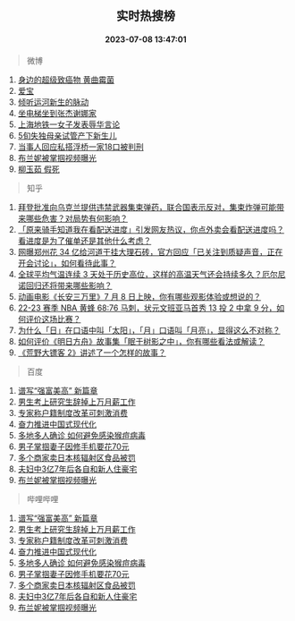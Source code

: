 <div align="center"><h2>实时热搜榜</h2><h4>2023-07-08 13:47:01</h4></div>

> 微博  

1. [身边的超级致癌物 黄曲霉菌](https://s.weibo.com/weibo?q=%E8%BA%AB%E8%BE%B9%E7%9A%84%E8%B6%85%E7%BA%A7%E8%87%B4%E7%99%8C%E7%89%A9%20%E9%BB%84%E6%9B%B2%E9%9C%89%E8%8F%8C&t=31&band_rank=1&Refer=top)<br />
2. [爱宝](https://s.weibo.com/weibo?q=%E7%88%B1%E5%AE%9D&t=31&band_rank=2&Refer=top)<br />
3. [倾听运河新生的脉动](https://s.weibo.com/weibo?q=%23%E5%80%BE%E5%90%AC%E8%BF%90%E6%B2%B3%E6%96%B0%E7%94%9F%E7%9A%84%E8%84%89%E5%8A%A8%23&t=31&band_rank=3&Refer=top)<br />
4. [坐电梯坐到张杰谢娜家](https://s.weibo.com/weibo?q=%23%E5%9D%90%E7%94%B5%E6%A2%AF%E5%9D%90%E5%88%B0%E5%BC%A0%E6%9D%B0%E8%B0%A2%E5%A8%9C%E5%AE%B6%23&t=31&band_rank=4&Refer=top)<br />
5. [上海地铁一女子发表辱华言论](https://s.weibo.com/weibo?q=%23%E4%B8%8A%E6%B5%B7%E5%9C%B0%E9%93%81%E4%B8%80%E5%A5%B3%E5%AD%90%E5%8F%91%E8%A1%A8%E8%BE%B1%E5%8D%8E%E8%A8%80%E8%AE%BA%23&t=31&band_rank=5&Refer=top)<br />
6. [5旬失独母亲试管产下新生儿](https://s.weibo.com/weibo?q=%235%E6%97%AC%E5%A4%B1%E7%8B%AC%E6%AF%8D%E4%BA%B2%E8%AF%95%E7%AE%A1%E4%BA%A7%E4%B8%8B%E6%96%B0%E7%94%9F%E5%84%BF%23&t=31&band_rank=6&Refer=top)<br />
7. [当事人回应私搭浮桥一家18口被判刑](https://s.weibo.com/weibo?q=%23%E5%BD%93%E4%BA%8B%E4%BA%BA%E5%9B%9E%E5%BA%94%E7%A7%81%E6%90%AD%E6%B5%AE%E6%A1%A5%E4%B8%80%E5%AE%B618%E5%8F%A3%E8%A2%AB%E5%88%A4%E5%88%91%23&t=31&band_rank=7&Refer=top)<br />
8. [布兰妮被掌掴视频曝光](https://s.weibo.com/weibo?q=%23%E5%B8%83%E5%85%B0%E5%A6%AE%E8%A2%AB%E6%8E%8C%E6%8E%B4%E8%A7%86%E9%A2%91%E6%9B%9D%E5%85%89%23&t=31&band_rank=8&Refer=top)<br />
9. [柳玉茹 假死](https://s.weibo.com/weibo?q=%E6%9F%B3%E7%8E%89%E8%8C%B9%20%E5%81%87%E6%AD%BB&t=31&band_rank=9&Refer=top)<br />

> 知乎  

1. [拜登批准向乌克兰提供违禁武器集束弹药，联合国表示反对，集束炸弹可能带来哪些危害？对局势有何影响？](https://www.zhihu.com/question/610954206)<br />
2. [「原来骑手知道我在看配送进度」引发网友热议，你点外卖会看配送进度吗？看进度是为了催单还是其他什么考虑？](https://www.zhihu.com/question/610819713)<br />
3. [网曝郑州花 34 亿给河道干挂大理石砖，官方回应「已关注到质疑声音，正在开会讨论」，如何看待此事？](https://www.zhihu.com/question/610860810)<br />
4. [全球平均气温连续 3 天处于历史高位，这样的高温天气还会持续多久？厄尔尼诺回归还将带来哪些影响？](https://www.zhihu.com/question/610680044)<br />
5. [动画电影《长安三万里》7 月 8 日上映，你有哪些观影体验或想说的？](https://www.zhihu.com/question/610737000)<br />
6. [22-23 赛季 NBA 黄蜂 68:76 马刺，状元文班亚马首秀 13 投 2 中拿 9 分，如何评价这场比赛？](https://www.zhihu.com/question/611004001)<br />
7. [为什么「日」在口语中叫「太阳」，「月」口语叫「月亮」，显得这么不对称？](https://www.zhihu.com/question/610591222)<br />
8. [如何评价《明日方舟》故事集「眠于树影之中」，你有哪些看法或解读？](https://www.zhihu.com/question/610266696)<br />
9. [《荒野大镖客 2》讲述了一个怎样的故事？](https://www.zhihu.com/question/303212755)<br />

> 百度  

1. [谱写“强富美高” 新篇章](https://www.baidu.com/s?wd=%E8%B0%B1%E5%86%99%E2%80%9C%E5%BC%BA%E5%AF%8C%E7%BE%8E%E9%AB%98%E2%80%9D+%E6%96%B0%E7%AF%87%E7%AB%A0&sa=fyb_news&rsv_dl=fyb_news)<br />
2. [男生考上研究生辞掉上万月薪工作](https://www.baidu.com/s?wd=%E7%94%B7%E7%94%9F%E8%80%83%E4%B8%8A%E7%A0%94%E7%A9%B6%E7%94%9F%E8%BE%9E%E6%8E%89%E4%B8%8A%E4%B8%87%E6%9C%88%E8%96%AA%E5%B7%A5%E4%BD%9C&sa=fyb_news&rsv_dl=fyb_news)<br />
3. [专家称户籍制度改革可刺激消费](https://www.baidu.com/s?wd=%E4%B8%93%E5%AE%B6%E7%A7%B0%E6%88%B7%E7%B1%8D%E5%88%B6%E5%BA%A6%E6%94%B9%E9%9D%A9%E5%8F%AF%E5%88%BA%E6%BF%80%E6%B6%88%E8%B4%B9&sa=fyb_news&rsv_dl=fyb_news)<br />
4. [奋力推进中国式现代化](https://www.baidu.com/s?wd=%E5%A5%8B%E5%8A%9B%E6%8E%A8%E8%BF%9B%E4%B8%AD%E5%9B%BD%E5%BC%8F%E7%8E%B0%E4%BB%A3%E5%8C%96&sa=fyb_news&rsv_dl=fyb_news)<br />
5. [多地多人确诊 如何避免感染猴痘病毒](https://www.baidu.com/s?wd=%E5%A4%9A%E5%9C%B0%E5%A4%9A%E4%BA%BA%E7%A1%AE%E8%AF%8A+%E5%A6%82%E4%BD%95%E9%81%BF%E5%85%8D%E6%84%9F%E6%9F%93%E7%8C%B4%E7%97%98%E7%97%85%E6%AF%92&sa=fyb_news&rsv_dl=fyb_news)<br />
6. [男子掌掴妻子因修手机要花70元](https://www.baidu.com/s?wd=%E7%94%B7%E5%AD%90%E6%8E%8C%E6%8E%B4%E5%A6%BB%E5%AD%90%E5%9B%A0%E4%BF%AE%E6%89%8B%E6%9C%BA%E8%A6%81%E8%8A%B170%E5%85%83&sa=fyb_news&rsv_dl=fyb_news)<br />
7. [多个商家卖日本核辐射区食品被罚](https://www.baidu.com/s?wd=%E5%A4%9A%E4%B8%AA%E5%95%86%E5%AE%B6%E5%8D%96%E6%97%A5%E6%9C%AC%E6%A0%B8%E8%BE%90%E5%B0%84%E5%8C%BA%E9%A3%9F%E5%93%81%E8%A2%AB%E7%BD%9A&sa=fyb_news&rsv_dl=fyb_news)<br />
8. [夫妇中3亿7年后各自和新人住豪宅](https://www.baidu.com/s?wd=%E5%A4%AB%E5%A6%87%E4%B8%AD3%E4%BA%BF7%E5%B9%B4%E5%90%8E%E5%90%84%E8%87%AA%E5%92%8C%E6%96%B0%E4%BA%BA%E4%BD%8F%E8%B1%AA%E5%AE%85&sa=fyb_news&rsv_dl=fyb_news)<br />
9. [布兰妮被掌掴视频曝光](https://www.baidu.com/s?wd=%E5%B8%83%E5%85%B0%E5%A6%AE%E8%A2%AB%E6%8E%8C%E6%8E%B4%E8%A7%86%E9%A2%91%E6%9B%9D%E5%85%89&sa=fyb_news&rsv_dl=fyb_news)<br />

> 哔哩哔哩  

1. [谱写“强富美高” 新篇章](https://www.baidu.com/s?wd=%E8%B0%B1%E5%86%99%E2%80%9C%E5%BC%BA%E5%AF%8C%E7%BE%8E%E9%AB%98%E2%80%9D+%E6%96%B0%E7%AF%87%E7%AB%A0&sa=fyb_news&rsv_dl=fyb_news)<br />
2. [男生考上研究生辞掉上万月薪工作](https://www.baidu.com/s?wd=%E7%94%B7%E7%94%9F%E8%80%83%E4%B8%8A%E7%A0%94%E7%A9%B6%E7%94%9F%E8%BE%9E%E6%8E%89%E4%B8%8A%E4%B8%87%E6%9C%88%E8%96%AA%E5%B7%A5%E4%BD%9C&sa=fyb_news&rsv_dl=fyb_news)<br />
3. [专家称户籍制度改革可刺激消费](https://www.baidu.com/s?wd=%E4%B8%93%E5%AE%B6%E7%A7%B0%E6%88%B7%E7%B1%8D%E5%88%B6%E5%BA%A6%E6%94%B9%E9%9D%A9%E5%8F%AF%E5%88%BA%E6%BF%80%E6%B6%88%E8%B4%B9&sa=fyb_news&rsv_dl=fyb_news)<br />
4. [奋力推进中国式现代化](https://www.baidu.com/s?wd=%E5%A5%8B%E5%8A%9B%E6%8E%A8%E8%BF%9B%E4%B8%AD%E5%9B%BD%E5%BC%8F%E7%8E%B0%E4%BB%A3%E5%8C%96&sa=fyb_news&rsv_dl=fyb_news)<br />
5. [多地多人确诊 如何避免感染猴痘病毒](https://www.baidu.com/s?wd=%E5%A4%9A%E5%9C%B0%E5%A4%9A%E4%BA%BA%E7%A1%AE%E8%AF%8A+%E5%A6%82%E4%BD%95%E9%81%BF%E5%85%8D%E6%84%9F%E6%9F%93%E7%8C%B4%E7%97%98%E7%97%85%E6%AF%92&sa=fyb_news&rsv_dl=fyb_news)<br />
6. [男子掌掴妻子因修手机要花70元](https://www.baidu.com/s?wd=%E7%94%B7%E5%AD%90%E6%8E%8C%E6%8E%B4%E5%A6%BB%E5%AD%90%E5%9B%A0%E4%BF%AE%E6%89%8B%E6%9C%BA%E8%A6%81%E8%8A%B170%E5%85%83&sa=fyb_news&rsv_dl=fyb_news)<br />
7. [多个商家卖日本核辐射区食品被罚](https://www.baidu.com/s?wd=%E5%A4%9A%E4%B8%AA%E5%95%86%E5%AE%B6%E5%8D%96%E6%97%A5%E6%9C%AC%E6%A0%B8%E8%BE%90%E5%B0%84%E5%8C%BA%E9%A3%9F%E5%93%81%E8%A2%AB%E7%BD%9A&sa=fyb_news&rsv_dl=fyb_news)<br />
8. [夫妇中3亿7年后各自和新人住豪宅](https://www.baidu.com/s?wd=%E5%A4%AB%E5%A6%87%E4%B8%AD3%E4%BA%BF7%E5%B9%B4%E5%90%8E%E5%90%84%E8%87%AA%E5%92%8C%E6%96%B0%E4%BA%BA%E4%BD%8F%E8%B1%AA%E5%AE%85&sa=fyb_news&rsv_dl=fyb_news)<br />
9. [布兰妮被掌掴视频曝光](https://www.baidu.com/s?wd=%E5%B8%83%E5%85%B0%E5%A6%AE%E8%A2%AB%E6%8E%8C%E6%8E%B4%E8%A7%86%E9%A2%91%E6%9B%9D%E5%85%89&sa=fyb_news&rsv_dl=fyb_news)<br />
